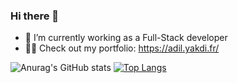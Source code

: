 ### Hi there 👋

- 🌱 I’m currently working as a Full-Stack developer
- 🧑‍💻 Check out my portfolio: https://adil.yakdi.fr/






![Anurag's GitHub stats](https://github-readme-stats.vercel.app/api?username=adilou42&count_private=true&theme=dracula)    [![Top Langs](https://github-readme-stats.vercel.app/api/top-langs/?username=adilou42&hide_progress=true&theme=dracula&layout=compact)](https://github.com/adilou42/github-readme-stats)
